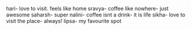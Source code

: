hari- love to visit. feels like home
sravya- coffee like nowhere- just awesome
saharsh- super
nalini- coffee isnt a drink- it is life
sikha- love to visit the place- always!
lipsa- my favourite spot